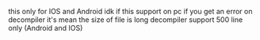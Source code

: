 this only for IOS and Android idk if this support on pc
if you get an error on decompiler it's mean the size of file is long
decompiler support 500 line only (Android and IOS)
